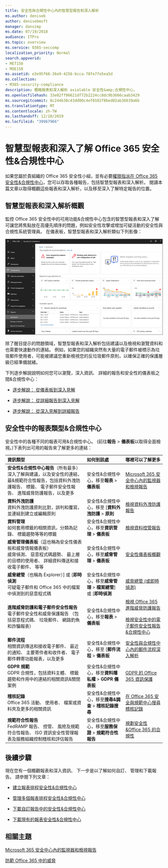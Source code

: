 ```yaml
---
title: 安全性與合規性中心內的智慧型報告和深入解析
ms.author: deniseb
author: denisebmsft
manager: dansimp
ms.date: 07/19/2018
audience: ITPro
ms.topic: overview
ms.service: O365-seccomp
localization_priority: Normal
search.appverid:
- MET150
- MOE150
ms.assetid: e3e95f68-36e9-4256-bcca-78fe7fe5ea5d
ms.collection:
- M365-security-compliance
description: 概略報表和深入解析 avialable 安全性&amp;合規性中心。
ms.openlocfilehash: 33e02ff96621df72b2224cc8dc9b3666caab3429
ms.sourcegitcommit: 8c244b38c43dd00c4ef0102f8bed02ab36639a6b
ms.translationtype: MT
ms.contentlocale: zh-TW
ms.lasthandoff: 12/10/2019
ms.locfileid: "39967966"
---
```

# <a name="smart-reports-and-insights-in-the-office-365-security-amp-compliance-center"></a>智慧型報表和深入了解 Office 365 安全性&amp;合規性中心

如果您屬於貴組織的 Office 365 安全性小組，並有必要[權限指派在 Office 365 安全性&amp;合規性中心](permissions-in-the-security-and-compliance-center.md)，您可以存取各種報告，包括智慧型報表和深入解析。 閱讀本篇文章以取得概觀這些報表和深入解析，以及移至深入了解特定報告的位置。
      
## <a name="smart-reports-and-insights-overview"></a>智慧型報表和深入解析概觀

監控 Office 365 安全性中的可用功能&amp;合規性中心包含的智慧型報表和深入了解可讓您將焦點放在高優先順序的問題，例如安全性攻擊或增加可疑活動的安全性與合規性系統管理員。 在儀表板，智慧型報表和深入解析類似下列影像：
  
![安全性&amp;合規性中心，選擇 [報告]\>儀表板](../media/2a668c3d-3fa3-4e37-8149-46989b33ae8c.png)
  
除了醒目提示的問題領域，智慧型報表和深入解析包括建議以及檢視和瀏覽資料和也需要快速動作的連結。 例如，如果您的組織突然有大量的電子郵件被標示為垃圾郵件使用者，可能被建議您重新檢視您的反垃圾郵件原則，以確保正確的保護層級已經準備就緒。
  
下列逐步解說說明如何您可以瀏覽，深入資訊、 詳細的報告和安全性的儀表板之間&amp;合規性中心：
  
- [逐步解說： 從儀表板到深入見解](from-a-dashboard-to-an-insight.md)
    
- [逐步解說： 從詳細報告到深入見解](from-a-detailed-report-to-an-insight.md)
    
- [逐步解說： 從深入見解到詳細報告](from-an-insight-to-a-detailed-report.md)
    
## <a name="types-of-reports-in-the-security-amp-compliance-center"></a>安全性中的報表類型&amp;合規性中心

安全性中的各種不同的報表可用&amp;合規性中心。 (前往**報告** \> **儀表板**以取得全面檢視。)下表列出可用的報告來了解更多的連結： 
  
|**資訊類型**|**如何到該處**|**哪裡可以了解更多**|
|:-----|:-----|:-----|
|**安全性&amp;合規性中心報告**（所有最多）  <br/> 深入了解與建議，以及安全性的連結，最&amp;規範符合性報告，包括資料外洩防護報告、 標籤、 電子郵件安全性報告、 進階威脅防護報告，以及更多  <br/> |安全性&amp;合規性中心，移至**報表** \> **儀表板** <br/> |[Microsoft 365 安全中心內的監視器和檢視報告](../mtp/monitoring-and-reporting.md) <br/> |
|**資料外洩防護** <br/> 資料外洩防護原則比對，誤判和覆寫，並連結到建立或編輯原則  <br/> |安全性&amp;合規性中心，移至 [**資料外洩防護** \> **原則** <br/> |[檢視資料外洩防護報告](../../compliance/view-the-dlp-reports.md) <br/> |
|**資料管理** <br/> 如何套用標籤的相關資訊，分類為記錄、 標籤趨勢等等的標籤  <br/> |安全性&amp;合規性中心，移至**資訊管理** \> **儀表板** <br/> |[檢視資料控管報告](../../compliance/view-the-data-governance-reports.md) <br/> |
|**威脅管理儀表板**（這也稱為安全性儀表板和威脅情報儀表板）  <br/> 威脅偵測、 惡意程式碼趨勢、 最上層的目標的使用者、 詳細資料傳送和接收電子郵件、 等等  <br/> |安全性&amp;合規性中心，移至**威脅管理** \> **儀表板** <br/> |[安全性儀表板概觀](security-dashboard.md) <br/> |
|**威脅總管**（也稱為 Explorer）] 或 [**即時偵測** <br/> 可疑電子郵件和 Office 365 中的檔案中偵測到的惡意程式碼  <br/> |安全性&amp;合規性中心，移至**威脅管理** \> **檔案總管**] 或 [**即時偵測**<br/> |[威脅總管 (或即時偵測)](threat-explorer.md) <br/> |
|**進階威脅防護和電子郵件安全性報告** <br/> 電子郵件安全性和威脅保護報告 （包括惡意程式碼、 垃圾郵件、 網路釣魚和詐騙報表）  <br/> |安全性&amp;合規性中心，移至**報表** \> **儀表板** <br/> |[檢視 Office 365 進階威脅防護報告](view-reports-for-atp.md) <br/><br/> [檢視安全性中的電子郵件安全性報告&amp;合規性中心](../../compliance/view-email-security-reports.md) <br/> |
|**郵件流程** <br/> 相關資訊傳送和接收電子郵件、 最近的通知、 主要寄件者和收件者、 電子郵件轉寄功能報表，以及更多  <br/> |安全性&amp;合規性中心，移至 [**郵件流程** \> **儀表板** <br/> |[安全性與合規性中心內的郵件流程深入解析](mail-flow-insights-v2.md)<br/> |
|**GDPR 規範** <br/> GDPR 合規性，包括資料主體、 標籤趨勢和作用中的連結的相關資訊&amp;關閉案例  <br/> |安全性&amp;合規性中心，移至**資料隱私權** \> **GDPR 儀表板** <br/> |[GDPR 的 Office 365 資訊保護](https://docs.microsoft.com/office365/enterprise/office-365-information-protection-for-gdpr) <br/> |
|**稽核記錄** <br/> Office 365 活動、 使用者、 檔案或資料夾及更多的相關資訊  <br/> |安全性&amp;合規性中心，移至**搜尋&amp;調查** \> **稽核記錄搜尋** <br/> |[在 Office 365 安全與規範中心搜尋稽核記錄](../../compliance/search-the-audit-log-in-security-and-compliance.md) <br/> |
|**規範符合性報告** <br/> FedRAMP 報告、 控管、 風險及規範符合性報告、 ISO 資訊安全性管理報表及服務組織控制稽核和評估報告  <br/> |安全性&amp;合規性中心，移至**服務保證** \> **規範符合性報告** <br/> |[規劃安全性&amp;Office 365 的合規性](../../compliance/plan-for-security-and-compliance.md) <br/> |
  
## <a name="next-steps"></a>後續步驟

現在您有一個概觀報表和深入資訊、 下一步是以了解如何自訂、 管理和下載報告。 請參閱下列文章：
  
- [建立報表排程安全性&amp;合規性中心](create-a-schedule-for-a-report.md)
    
- [管理多個報表排程安全性&amp;合規性中心](manage-schedules-for-multiple-reports.md)
    
- [下載自訂報告中的安全性&amp;合規性中心](set-up-and-download-a-custom-report.md)
    
- [下載現有的報表安全性&amp;合規性中心](download-existing-reports.md)
    
## <a name="related-topics"></a>相關主題

[Microsoft 365 安全中心內的監視器和檢視報告](../mtp/monitoring-and-reporting.md)
  
[防範 Office 365 中的威脅](protect-against-threats.md)
  

